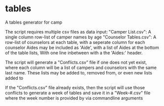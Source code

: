 # tables
A tables generator for camp


The script requires multiple csv files as data input:
    "Camper List.csv": A single column row-list of camper names by age
    "Counselor Tables.csv": A row-list of counselors at each table, with a seperate column for each counselor
                            Aides may be included as 'Aide', with a list of Aides at the bottom of the table lists,
                            With one line inbetween with a the 'Aides:' header.
                          
The script will generate a "Conflicts.csv" file if one does not yet exist, where each column will be a list of 
    campers and counselors with the same last name.
    These lists may be added to, removed from, or even new lists added to
  
If the "Conflicts.csv" file already exists, then the script will use those conflicts to generate a week of tables
    and save it in a "Week-#.csv" file where the week number is provided by via commandline arguments
